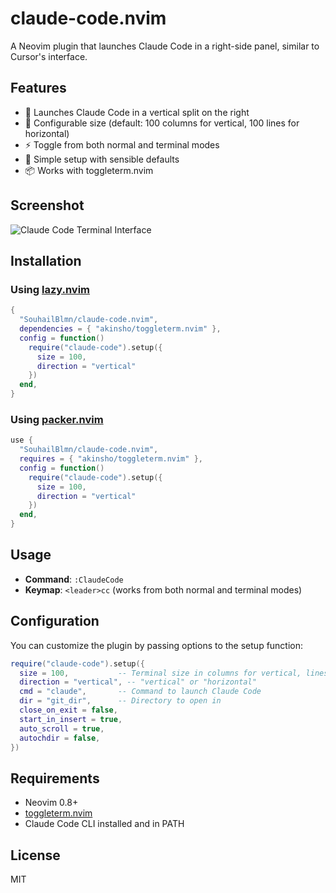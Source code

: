 # claude-code.nvim

A Neovim plugin that launches Claude Code in a right-side panel, similar to Cursor's interface.

## Features

- 🚀 Launches Claude Code in a vertical split on the right
- 📏 Configurable size (default: 100 columns for vertical, 100 lines for horizontal)
- ⚡ Toggle from both normal and terminal modes
- 🔧 Simple setup with sensible defaults
- 📦 Works with toggleterm.nvim

## Screenshot

![Claude Code Terminal Interface]()

## Installation

### Using [lazy.nvim](https://github.com/folke/lazy.nvim)

```lua
{
  "SouhailBlmn/claude-code.nvim",
  dependencies = { "akinsho/toggleterm.nvim" },
  config = function()
    require("claude-code").setup({
      size = 100,
      direction = "vertical"
    })
  end,
}
```

### Using [packer.nvim](https://github.com/wbthomason/packer.nvim)

```lua
use {
  "SouhailBlmn/claude-code.nvim",
  requires = { "akinsho/toggleterm.nvim" },
  config = function()
    require("claude-code").setup({
      size = 100,
      direction = "vertical"
    })
  end,
}
```

## Usage

- **Command**: `:ClaudeCode`
- **Keymap**: `<leader>cc` (works from both normal and terminal modes)

## Configuration

You can customize the plugin by passing options to the setup function:

```lua
require("claude-code").setup({
  size = 100,           -- Terminal size in columns for vertical, lines for horizontal
  direction = "vertical", -- "vertical" or "horizontal"
  cmd = "claude",       -- Command to launch Claude Code
  dir = "git_dir",      -- Directory to open in
  close_on_exit = false,
  start_in_insert = true,
  auto_scroll = true,
  autochdir = false,
})
```

## Requirements

- Neovim 0.8+
- [toggleterm.nvim](https://github.com/akinsho/toggleterm.nvim)
- Claude Code CLI installed and in PATH

## License

MIT
